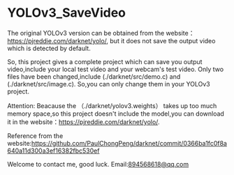 # YOLOv3_SaveVideo

   The original YOLOv3 version can be obtained from the website：https://pjreddie.com/darknet/yolo/, but it does not save the output video which is detected by default.

   So, this project gives a complete project which can save you output video,include your local test video and your webcam's test video. Only two files have been changed,include (./darknet/src/demo.c) and (./darknet/src/image.c). So,you can only change them in your YOLOv3 project.
  
Attention: 
   Beacause the （./darknet/yolov3.weights） takes up too much memory space,so this project doesn't include the model,you can download it in the website：https://pjreddie.com/darknet/yolo/.

Reference from the website:https://github.com/PaulChongPeng/darknet/commit/0366ba1fc0f8a640a11d300a3ef16382fbc530ef 

   Welcome to contact me, good luck.
   Email:894568618@qq.com
